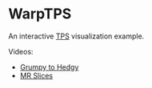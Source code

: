 # WarpTPS
An interactive [TPS](http://en.wikipedia.org/wiki/Thin_plate_spline) visualization example.

Videos:
* [Grumpy to Hedgy](https://youtu.be/ggDMs3GozSU?t=2s)
* [MR Slices](https://youtu.be/1w0Gk1YRcuI?t=7s)
